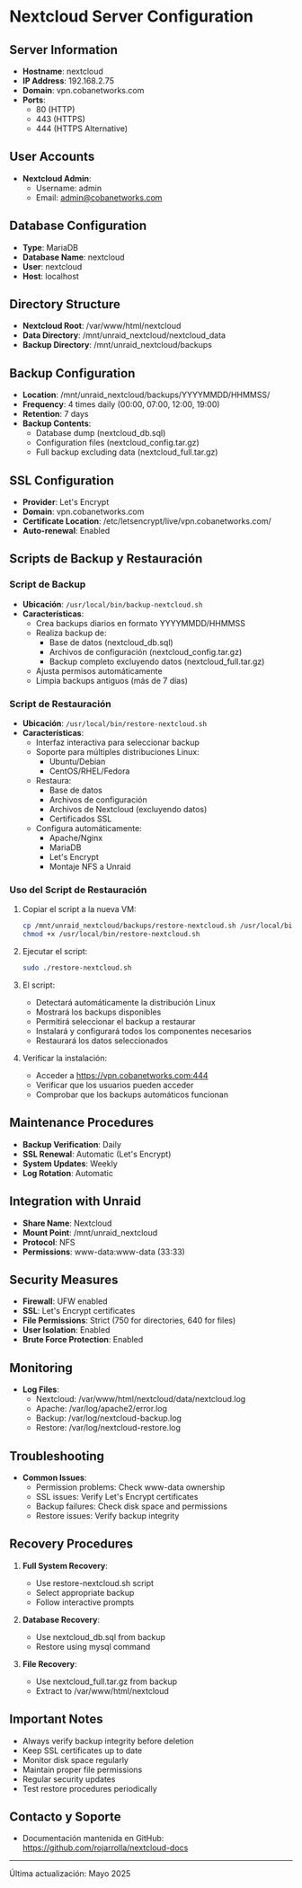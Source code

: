 # Nextcloud Server Configuration

## Server Information
- **Hostname**: nextcloud
- **IP Address**: 192.168.2.75
- **Domain**: vpn.cobanetworks.com
- **Ports**:
  - 80 (HTTP)
  - 443 (HTTPS)
  - 444 (HTTPS Alternative)

## User Accounts
- **Nextcloud Admin**:
  - Username: admin
  - Email: admin@cobanetworks.com

## Database Configuration
- **Type**: MariaDB
- **Database Name**: nextcloud
- **User**: nextcloud
- **Host**: localhost

## Directory Structure
- **Nextcloud Root**: /var/www/html/nextcloud
- **Data Directory**: /mnt/unraid_nextcloud/nextcloud_data
- **Backup Directory**: /mnt/unraid_nextcloud/backups

## Backup Configuration
- **Location**: /mnt/unraid_nextcloud/backups/YYYYMMDD/HHMMSS/
- **Frequency**: 4 times daily (00:00, 07:00, 12:00, 19:00)
- **Retention**: 7 days
- **Backup Contents**:
  - Database dump (nextcloud_db.sql)
  - Configuration files (nextcloud_config.tar.gz)
  - Full backup excluding data (nextcloud_full.tar.gz)

## SSL Configuration
- **Provider**: Let's Encrypt
- **Domain**: vpn.cobanetworks.com
- **Certificate Location**: /etc/letsencrypt/live/vpn.cobanetworks.com/
- **Auto-renewal**: Enabled

## Scripts de Backup y Restauración

### Script de Backup
- **Ubicación**: `/usr/local/bin/backup-nextcloud.sh`
- **Características**:
  - Crea backups diarios en formato YYYYMMDD/HHMMSS
  - Realiza backup de:
    - Base de datos (nextcloud_db.sql)
    - Archivos de configuración (nextcloud_config.tar.gz)
    - Backup completo excluyendo datos (nextcloud_full.tar.gz)
  - Ajusta permisos automáticamente
  - Limpia backups antiguos (más de 7 días)

### Script de Restauración
- **Ubicación**: `/usr/local/bin/restore-nextcloud.sh`
- **Características**:
  - Interfaz interactiva para seleccionar backup
  - Soporte para múltiples distribuciones Linux:
    - Ubuntu/Debian
    - CentOS/RHEL/Fedora
  - Restaura:
    - Base de datos
    - Archivos de configuración
    - Archivos de Nextcloud (excluyendo datos)
    - Certificados SSL
  - Configura automáticamente:
    - Apache/Nginx
    - MariaDB
    - Let's Encrypt
    - Montaje NFS a Unraid

### Uso del Script de Restauración
1. Copiar el script a la nueva VM:
   ```bash
   cp /mnt/unraid_nextcloud/backups/restore-nextcloud.sh /usr/local/bin/
   chmod +x /usr/local/bin/restore-nextcloud.sh
   ```

2. Ejecutar el script:
   ```bash
   sudo ./restore-nextcloud.sh
   ```

3. El script:
   - Detectará automáticamente la distribución Linux
   - Mostrará los backups disponibles
   - Permitirá seleccionar el backup a restaurar
   - Instalará y configurará todos los componentes necesarios
   - Restaurará los datos seleccionados

4. Verificar la instalación:
   - Acceder a https://vpn.cobanetworks.com:444
   - Verificar que los usuarios pueden acceder
   - Comprobar que los backups automáticos funcionan

## Maintenance Procedures
- **Backup Verification**: Daily
- **SSL Renewal**: Automatic (Let's Encrypt)
- **System Updates**: Weekly
- **Log Rotation**: Automatic

## Integration with Unraid
- **Share Name**: Nextcloud
- **Mount Point**: /mnt/unraid_nextcloud
- **Protocol**: NFS
- **Permissions**: www-data:www-data (33:33)

## Security Measures
- **Firewall**: UFW enabled
- **SSL**: Let's Encrypt certificates
- **File Permissions**: Strict (750 for directories, 640 for files)
- **User Isolation**: Enabled
- **Brute Force Protection**: Enabled

## Monitoring
- **Log Files**:
  - Nextcloud: /var/www/html/nextcloud/data/nextcloud.log
  - Apache: /var/log/apache2/error.log
  - Backup: /var/log/nextcloud-backup.log
  - Restore: /var/log/nextcloud-restore.log

## Troubleshooting
- **Common Issues**:
  - Permission problems: Check www-data ownership
  - SSL issues: Verify Let's Encrypt certificates
  - Backup failures: Check disk space and permissions
  - Restore issues: Verify backup integrity

## Recovery Procedures
1. **Full System Recovery**:
   - Use restore-nextcloud.sh script
   - Select appropriate backup
   - Follow interactive prompts

2. **Database Recovery**:
   - Use nextcloud_db.sql from backup
   - Restore using mysql command

3. **File Recovery**:
   - Use nextcloud_full.tar.gz from backup
   - Extract to /var/www/html/nextcloud

## Important Notes
- Always verify backup integrity before deletion
- Keep SSL certificates up to date
- Monitor disk space regularly
- Maintain proper file permissions
- Regular security updates
- Test restore procedures periodically

## Contacto y Soporte
- Documentación mantenida en GitHub: https://github.com/rojarrolla/nextcloud-docs

---
Última actualización: Mayo 2025 